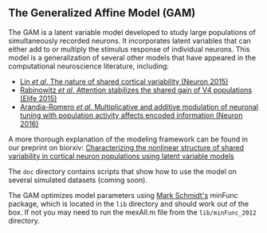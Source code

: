 ## The Generalized Affine Model (GAM)

The GAM is a latent variable model developed to study large populations of simultaneously recorded neurons. It incorporates latent variables that can either add to or multiply the stimulus response of individual neurons. This model is a generalization of several other models that have appeared in the computational neuroscience literature, including:
- [Lin *et al*, The nature of shared cortical variability (Neuron 2015)](http://www.sciencedirect.com/science/article/pii/S089662731500598X)
- [Rabinowitz *et al*, Attention stabilizes the shared gain of V4 populations (Elife 2015)](https://elifesciences.org/articles/08998#abstract)
- [Arandia-Romero *et al*, Multiplicative and additive modulation of neuronal tuning with population activity affects encoded information (Neuron 2016)](http://www.sciencedirect.com/science/article/pii/S089662731600091X)

A more thorough explanation of the modeling framework can be found in our preprint on biorxiv: [Characterizing the nonlinear structure of shared variability in cortical neuron populations using latent variable models](https://www.biorxiv.org/content/early/2018/09/30/407858)


The `doc` directory contains scripts that show how to use the model on several simulated datasets (coming soon).

The GAM optimizes model parameters using [Mark Schmidt's](http://www.cs.ubc.ca/~schmidtm/) minFunc package, which is located in the `lib` directory and should work out of the box. If not you may need to run the mexAll.m file from the `lib/minFunc_2012` directory.
